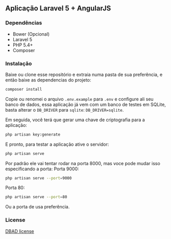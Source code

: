 ## Aplicação Laravel 5 + AngularJS

### Dependências
* Bower (Opcional)
* Laravel 5
* PHP 5.4+
* Composer

### Instalação
Baixe ou clone esse repositório e extraia numa pasta de sua preferência, e então baixe as dependencias do projeto:
```sh
composer install
```

Copie ou renomei o arquivo <code>.env.example</code> para <code>.env</code> e configure ali seu banco de dados,
essa aplicação já vem com um banco de testes em SQLite, basta alterar o <code>DB_DRIVER</code> para <code>sqlite</code>: 
<code>DB_DRIVER=sqlite</code>.

Em seguida, você terá que gerar uma chave de criptografia para a aplicação:
```sh
php artisan key:generate
```

E pronto, para testar a aplicação ative o servidor:
```sh
php artisan serve
```
Por padrão ele vai tentar rodar na porta 8000, mas voce pode mudar isso especificando a porta:
Porta 9000:
```sh
php artisan serve --port=9000
```

Porta 80:
```sh
php artisan serve --port=80
```

Ou a porta de usa preferência.

### License

[DBAD license](http://www.dbad-license.org/)
